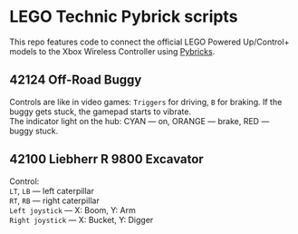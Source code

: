 # LEGO Technic Pybrick scripts
This repo features code to connect the official LEGO Powered Up/Control+ models to the Xbox Wireless Controller using [Pybricks](https://pybricks.com).

## 42124 Off-Road Buggy 
Controls are like in video games: ```Triggers``` for driving, ```B``` for braking.
If the buggy gets stuck, the gamepad starts to vibrate. <br>
The indicator light on the hub: CYAN — on, ORANGE — brake, RED — buggy stuck.

## 42100 Liebherr R 9800 Excavator
Control: <br>
```LT```, ```LB``` — left caterpillar <br>
```RT```, ```RB``` — right caterpillar <br>
```Left joystick``` — X: Boom, Y: Arm <br>
```Right joystick``` — X: Bucket, Y: Digger
